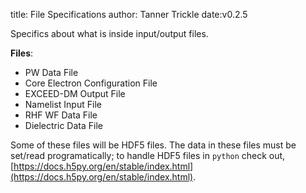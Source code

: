 title: File Specifications
author: Tanner Trickle
date:v0.2.5

Specifics about what is inside input/output files.

**Files**:
- PW Data File
- Core Electron Configuration File
- EXCEED-DM Output File
- Namelist Input File
- RHF WF Data File
- Dielectric Data File

Some of these files will be HDF5 files. The data in these files must be set/read programatically; to handle HDF5 files in `python` check out, [https://docs.h5py.org/en/stable/index.html](https://docs.h5py.org/en/stable/index.html).
